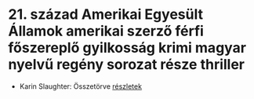 # 21. század Amerikai Egyesült Államok amerikai szerző férfi főszereplő gyilkosság krimi magyar nyelvű regény sorozat része thriller

- Karin Slaughter: Összetörve [részletek](_details/%7Bopf.creator%7D.md#id_1488)